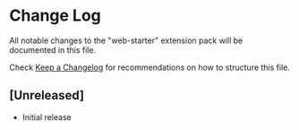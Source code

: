 # Change Log

All notable changes to the "web-starter" extension pack will be documented in this file.

Check [Keep a Changelog](http://keepachangelog.com/) for recommendations on how to structure this file.

## [Unreleased]

- Initial release
